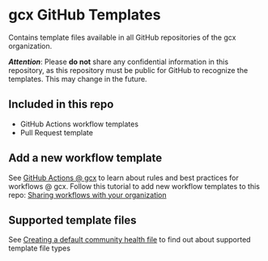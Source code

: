 # gcx GitHub Templates

Contains template files available in all GitHub repositories of the gcx organization.

***Attention***: Please **do not** share any confidential information in this repository, as this repository must be public for GitHub to recognize the templates. This may change in the future.

## Included in this repo
- GitHub Actions workflow templates
- Pull Request template

## Add a new workflow template

See [GitHub Actions @ gcx](https://wiki.gcxi.de/display/TENG/GitHub%3A+Actions) to learn about rules and best practices for workflows @ gcx. Follow this tutorial to add new workflow templates to this repo: [Sharing workflows with your organization](https://docs.github.com/en/actions/learn-github-actions/sharing-workflows-with-your-organization)

## Supported template files

See [Creating a default community health file](https://docs.github.com/en/github/building-a-strong-community/creating-a-default-community-health-file) to find out about supported template file types
